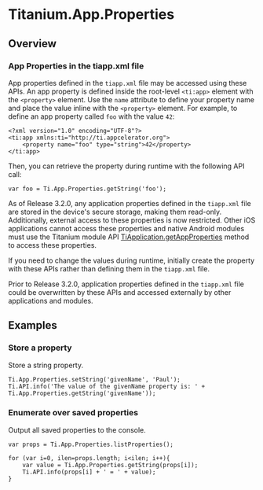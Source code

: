 # Titanium.App.Properties

<ProxySummary/>

## Overview

### App Properties in the tiapp.xml file

App properties defined in the `tiapp.xml` file may be accessed using these APIs.  An app
property is defined inside the root-level `<ti:app>` element with the `<property>` element.
Use the `name` attribute to define your property name and place the value inline with the
`<property>` element. For example, to define an app property called `foo` with the value `42`:

    <?xml version="1.0" encoding="UTF-8"?>
    <ti:app xmlns:ti="http://ti.appcelerator.org">
        <property name="foo" type="string">42</property>
    </ti:app>

Then, you can retrieve the property during runtime with the following API call:

    var foo = Ti.App.Properties.getString('foo');

As of Release 3.2.0, any application properties defined in the `tiapp.xml` file are stored in the
device's secure storage, making them read-only.  Additionally, external access to these
properties is now restricted.  Other iOS applications cannot access these properties and
native Android modules must use the Titanium module API
[TiApplication.getAppProperties](https://docs.appcelerator.com/module-apidoc/latest/android/org/appcelerator/platform/TiApplication.html#getAppProperties())
method to access these properties.

If you need to change the values during runtime, initially create the property with these APIs
rather than defining them in the `tiapp.xml` file.

Prior to Release 3.2.0, application properties defined in the `tiapp.xml` file could be
overwritten by these APIs and accessed externally by other applications and modules.

## Examples

### Store a property

Store a string property.

    Ti.App.Properties.setString('givenName', 'Paul');
    Ti.API.info('The value of the givenName property is: ' + Ti.App.Properties.getString('givenName'));

### Enumerate over saved properties

Output all saved properties to the console.

    var props = Ti.App.Properties.listProperties();
    
    for (var i=0, ilen=props.length; i<ilen; i++){
        var value = Ti.App.Properties.getString(props[i]);
        Ti.API.info(props[i] + ' = ' + value);
    }

<ApiDocs/>
